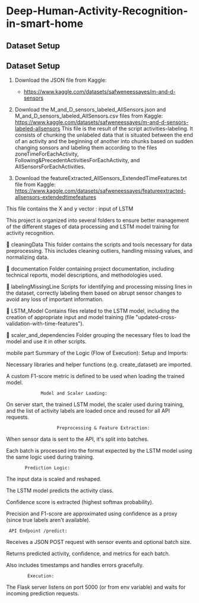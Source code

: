 # Deep-Human-Activity-Recognition-in-smart-home
## Dataset Setup
## Dataset Setup

1. Download the JSON file from Kaggle:  
   - https://www.kaggle.com/datasets/safweneessayes/m-and-d-sensors  

2. Download the  M_and_D_sensors_labeled_AllSensors.json and M_and_D_sensors_labeled_AllSensors.csv files from Kaggle: 
https://www.kaggle.com/datasets/safweneessayes/m-and-d-sensors-labeled-allsensors
 This file is the result of the script activities-labeling. It consists of chunking the unlabeled data that is situated between the end of an activity and the beginning of another into chunks based on sudden changing sonsors and labeling them according to the files zoneTimeForEachActivity, Following&PrecedentActivitiesForEachActivity, and AllSensorsForEachActivities.

 3. Download the  featureExtracted_AllSensors_ExtendedTimeFeatures.txt file from Kaggle: 
https://www.kaggle.com/datasets/safweneessayes/featureextracted-allsensors-extendedtimefeatures

 This file contains the X and y vector : input of LSTM




This project is organized into several folders to ensure better management of the different stages of data processing and LSTM model training for activity recognition.

📂 cleaningData
This folder contains the scripts and tools necessary for data preprocessing. This includes cleaning outliers, handling missing values, and normalizing data.

📂 documentation
Folder containing project documentation, including technical reports, model descriptions, and methodologies used.

📂 labelingMissingLine
Scripts for identifying and processing missing lines in the dataset, correctly labeling them based on abrupt sensor changes to avoid any loss of important information.

📂 LSTM_Model
Contains files related to the LSTM model, including the creation of appropriate input and model training (file "updated-cross-validation-with-time-features").

📂 scaler_and_dependencies
Folder grouping the necessary files to load the model and use it in other scripts.




mobile part 
Summary of the Logic (Flow of Execution):
                      Setup and Imports:

Necessary libraries and helper functions (e.g. create_dataset) are imported.

A custom F1-score metric is defined to be used when loading the trained model.

                 Model and Scaler Loading:

On server start, the trained LSTM model, the scaler used during training, and the list of activity labels are loaded once and reused for all API requests.

                       Preprocessing & Feature Extraction:

When sensor data is sent to the API, it's split into batches.

Each batch is processed into the format expected by the LSTM model using the same logic used during training.

           Prediction Logic:

The input data is scaled and reshaped.

The LSTM model predicts the activity class.

Confidence score is extracted (highest softmax probability).

Precision and F1-score are approximated using confidence as a proxy (since true labels aren't available).

     API Endpoint /predict:

Receives a JSON POST request with sensor events and optional batch size.

Returns predicted activity, confidence, and metrics for each batch.

Also includes timestamps and handles errors gracefully.

            Execution:

The Flask server listens on port 5000 (or from env variable) and waits for incoming prediction requests.

